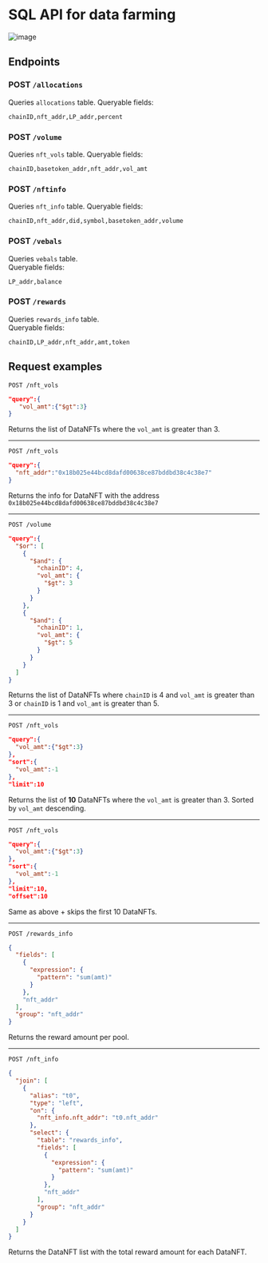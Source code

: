 # SQL API for data farming


![image](https://user-images.githubusercontent.com/25263018/170274359-03eb4ea6-7988-44a4-bcb5-132bc70f98d7.png)

## Endpoints

<!-- ### POST `/pools`
Queries `pool_info` table.  
Queryable fields:
```
chainID,basetoken,pool_addr,vol_amt,stake_amt,nft_addr,DT_addr,DT_symbol,basetoken_addr,did,url
``` -->

### POST `/allocations`
Queries `allocations` table.
Queryable fields:
```
chainID,nft_addr,LP_addr,percent
```

### POST `/volume`
Queries `nft_vols` table.
Queryable fields:
```
chainID,basetoken_addr,nft_addr,vol_amt
```

### POST `/nftinfo`
Queries `nft_info` table.
Queryable fields:
```
chainID,nft_addr,did,symbol,basetoken_addr,volume
```

### POST `/vebals`
Queries `vebals` table.  
Queryable fields:
```
LP_addr,balance
```

### POST `/rewards`
Queries `rewards_info` table.  
Queryable fields:
```
chainID,LP_addr,nft_addr,amt,token
```

## Request examples

`POST /nft_vols`
```json
"query":{
   "vol_amt":{"$gt":3}
}
```
Returns the list of DataNFTs where the `vol_amt` is greater than 3.

---

`POST /nft_vols`
```json
"query":{
  "nft_addr":"0x18b025e44bcd8dafd00638ce87bddbd38c4c38e7"
}
```
Returns the info for DataNFT with the address `0x18b025e44bcd8dafd00638ce87bddbd38c4c38e7`

---

`POST /volume`
```json
"query":{
  "$or": [
    {
      "$and": {
        "chainID": 4,
        "vol_amt": {
          "$gt": 3
        }
      }
    },
    {
      "$and": {
        "chainID": 1,
        "vol_amt": {
          "$gt": 5
        }
      }
    }
  ]
}
```
Returns the list of DataNFTs where `chainID` is 4 and `vol_amt` is greater than 3 or `chainID` is 1 and `vol_amt` is greater than 5.

---

`POST /nft_vols`
```json
"query":{
  "vol_amt":{"$gt":3}
},
"sort":{
  "vol_amt":-1
},
"limit":10
```
Returns the list of **10** DataNFTs where the `vol_amt` is greater than 3. Sorted by `vol_amt` descending.

---

`POST /nft_vols`
```json
"query":{
  "vol_amt":{"$gt":3}
},
"sort":{
  "vol_amt":-1
},
"limit":10,
"offset":10
```

Same as above + skips the first 10 DataNFTs.

---

`POST /rewards_info`
```json
{
  "fields": [
    {
      "expression": {
        "pattern": "sum(amt)"
      }
    },
    "nft_addr"
  ],
  "group": "nft_addr"
}
```

Returns the reward amount per pool.

---

`POST /nft_info`
```json
{
  "join": [
    {
      "alias": "t0",
      "type": "left",
      "on": {
        "nft_info.nft_addr": "t0.nft_addr"
      },
      "select": {
        "table": "rewards_info",
        "fields": [
          {
            "expression": {
              "pattern": "sum(amt)"
            }
          },
          "nft_addr"
        ],
        "group": "nft_addr"
      }
    }
  ]
}
```

Returns the DataNFT list with the total reward amount for each DataNFT.